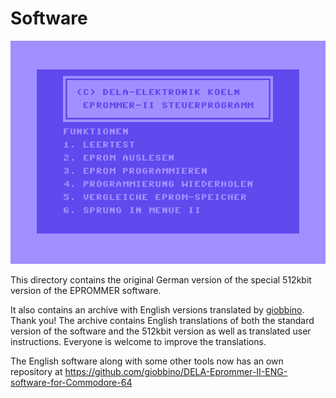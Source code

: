 # Software
<img src="screenshot-ger.png" alt="PCB" width="600"/>

This directory contains the original German version of the special 512kbit version of the EPROMMER software.

It also contains an archive with English versions translated by [giobbino](https://github.com/giobbino). Thank you!
The archive contains English translations of both the standard version of the software and the 512kbit version as well as translated user instructions. Everyone is welcome to improve the translations.

The English software along with some other tools now has an own repository at https://github.com/giobbino/DELA-Eprommer-II-ENG-software-for-Commodore-64
